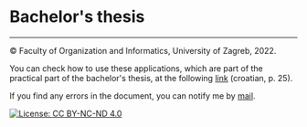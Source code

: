 # Bachelor's thesis
---
© Faculty of Organization and Informatics, University of Zagreb, 2022.  

You can check how to use these applications, which are part of the practical part of the bachelor's thesis, at the following [link](https://github.com/pmatisic/zavrsni/blob/main/rad.pdf) (croatian, p. 25).  

If you find any errors in the document, you can notify me by [mail](mailto:matisicpetar@gmail.com?subject=[GitHub]%20Greske%20zavrsnog%20rada).

[![License: CC BY-NC-ND 4.0](https://licensebuttons.net/l/by-nc-nd/4.0/80x15.png)](https://creativecommons.org/licenses/by-nc-nd/4.0/)
